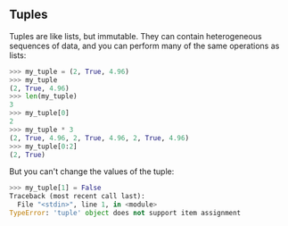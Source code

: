 ## Tuples

Tuples are like lists, but immutable. They can contain heterogeneous sequences of data, and you can perform many of the same operations as lists:

```python
>>> my_tuple = (2, True, 4.96)
>>> my_tuple
(2, True, 4.96)
>>> len(my_tuple)
3
>>> my_tuple[0]
2
>>> my_tuple * 3
(2, True, 4.96, 2, True, 4.96, 2, True, 4.96)
>>> my_tuple[0:2]
(2, True)
```

But you can't change the values of the tuple:

```python
>>> my_tuple[1] = False
Traceback (most recent call last):
  File "<stdin>", line 1, in <module>
TypeError: 'tuple' object does not support item assignment
```
